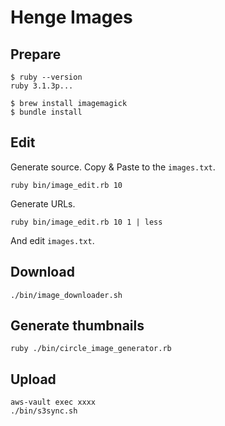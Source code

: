 # Henge Images

## Prepare

```
$ ruby --version
ruby 3.1.3p...

$ brew install imagemagick
$ bundle install
```

## Edit

Generate source. Copy & Paste to the `images.txt`.

```
ruby bin/image_edit.rb 10
```

Generate URLs.

```
ruby bin/image_edit.rb 10 1 | less
```

And edit `images.txt`.

## Download

```
./bin/image_downloader.sh
```

## Generate thumbnails

```
ruby ./bin/circle_image_generator.rb
```

## Upload

```
aws-vault exec xxxx
./bin/s3sync.sh
```
